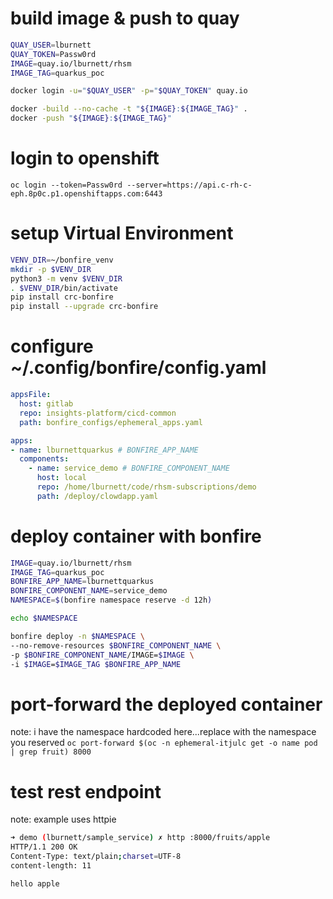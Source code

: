 # build image & push to quay

```bash
QUAY_USER=lburnett
QUAY_TOKEN=Passw0rd
IMAGE=quay.io/lburnett/rhsm
IMAGE_TAG=quarkus_poc

docker login -u="$QUAY_USER" -p="$QUAY_TOKEN" quay.io

docker -build --no-cache -t "${IMAGE}:${IMAGE_TAG}" .
docker -push "${IMAGE}:${IMAGE_TAG}"
```

# login to openshift
`oc login --token=Passw0rd --server=https://api.c-rh-c-eph.8p0c.p1.openshiftapps.com:6443`


# setup Virtual Environment
```bash
VENV_DIR=~/bonfire_venv
mkdir -p $VENV_DIR
python3 -m venv $VENV_DIR
. $VENV_DIR/bin/activate
pip install crc-bonfire
pip install --upgrade crc-bonfire
```

# configure ~/.config/bonfire/config.yaml
```yaml
appsFile:
  host: gitlab
  repo: insights-platform/cicd-common
  path: bonfire_configs/ephemeral_apps.yaml

apps:
- name: lburnettquarkus # BONFIRE_APP_NAME
  components:
    - name: service_demo # BONFIRE_COMPONENT_NAME
      host: local
      repo: /home/lburnett/code/rhsm-subscriptions/demo
      path: /deploy/clowdapp.yaml
```

# deploy container with bonfire
```bash
IMAGE=quay.io/lburnett/rhsm
IMAGE_TAG=quarkus_poc
BONFIRE_APP_NAME=lburnettquarkus
BONFIRE_COMPONENT_NAME=service_demo
NAMESPACE=$(bonfire namespace reserve -d 12h)

echo $NAMESPACE

bonfire deploy -n $NAMESPACE \
--no-remove-resources $BONFIRE_COMPONENT_NAME \
-p $BONFIRE_COMPONENT_NAME/IMAGE=$IMAGE \
-i $IMAGE=$IMAGE_TAG $BONFIRE_APP_NAME

```

# port-forward the deployed container
note: i have the namespace hardcoded here...replace with the namespace you reserved
`oc port-forward $(oc -n ephemeral-itjulc get -o name pod | grep fruit) 8000`


# test rest endpoint
note: example uses httpie
```bash
➜ demo (lburnett/sample_service) ✗ http :8000/fruits/apple
HTTP/1.1 200 OK
Content-Type: text/plain;charset=UTF-8
content-length: 11

hello apple

```
